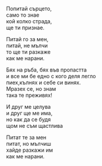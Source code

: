 Попитай сърцето, <br />
само то знае <br />
кой колко страда, <br />
ще ти признае.

Питай го за мен, <br />
питай, не мълчи <br />
то ще ти разкаже <br />
как ме нарани.

Бях на ръба, бях във пропастта <br />
и все ми бе едно с кого деля легло <br />
пиех,кълнях и себе си винях. <br />
Мразех се, но знам <br />
така те преживях!

И друг ме целува <br />
и друг ще ме има, <br />
но как да се будя <br />
щом не съм щастлива

Питат те за мен <br />
питат, но мълчиш <br />
хайде разкажи им <br />
как ме нарани.